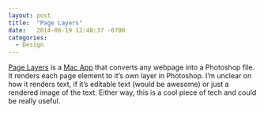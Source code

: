 ```yaml
---
layout: post
title:  "Page Layers"
date:   2014-06-19 12:48:37 -0700
categories:
  - Design
---
```


 [Page Layers](http://www.pagelayers.com)  is a  [Mac App](https://itunes.apple.com/us/app/page-layers/id437835477?mt=12&affId=2211717&ign-mpt=uo%3D4)  that converts any webpage into a Photoshop file. It renders each page element to it’s own layer in Photoshop. I’m unclear on how it renders text, if it’s editable text (would be awesome) or just a rendered image of the text. Either way, this is a cool piece of tech and could be really useful.
